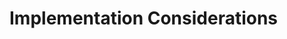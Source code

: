 [title]: # (Implementation Considerations)
[tags]: # (introduction)
[priority]: # (11)

# Implementation Considerations

<!-- input provided by PS architecture/consulting team -->
